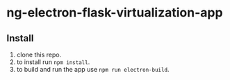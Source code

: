 # ng-electron-flask-virtualization-app

## Install

1. clone this repo.
2. to install run  `npm install`.
3. to build and run the app use `npm run electron-build`.
